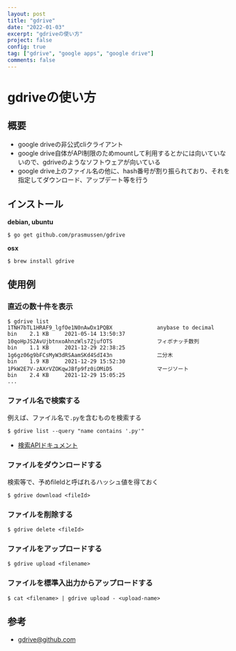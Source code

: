 ```yaml
---
layout: post
title: "gdrive"
date: "2022-01-03"
excerpt: "gdriveの使い方"
project: false
config: true
tag: ["gdrive", "google apps", "google drive"]
comments: false
---
```


# gdriveの使い方

## 概要
 - google driveの非公式cliクライアント
 - google drive自体がAPI制限のためmountして利用するとかには向いていないので、gdriveのようなソフトウェアが向いている
 - google drive上のファイル名の他に、hash番号が割り振られており、それを指定してダウンロード、アップデート等を行う

## インストール

**debian, ubuntu**  
```console
$ go get github.com/prasmussen/gdrive
```

**osx**  
```console
$ brew install gdrive
```

## 使用例

### 直近の数十件を表示

```console
$ gdrive list
1TNH7bTL1HRAF9_lgfOe1N0nAwDx1PQBX              anybase to decimal       bin    2.1 KB     2021-05-14 13:50:37
10qoHpJS2AvUjbtnxoAhnzWls7ZjufOTS              フィボナッチ数列                 bin    1.1 KB     2021-12-29 22:38:25
1g6gz06g9bFCsMyW3dRSAamSKd4SdI43n              二分木                      bin    1.9 KB     2021-12-29 15:52:30
1PkW2E7V-zAXrVZOKqwJBfp9fz0iOMiD5              マージソート                   bin    2.4 KB     2021-12-29 15:05:25
...
```

### ファイル名で検索する

例えば、ファイル名で`.py`を含むものを検索する  
```console
$ gdrive list --query "name contains '.py'"
```
 - [検索APIドキュメント](https://developers.google.com/drive/api/v3/search-shareddrives)

### ファイルをダウンロードする

検索等で、予めfileIdと呼ばれるハッシュ値を得ておく  
```console
$ gdrive download <fileId>
```

### ファイルを削除する

```console
$ gdrive delete <fileId>
```

### ファイルをアップロードする

```console
$ gdrive upload <filename>
```

### ファイルを標準入出力からアップロードする

```console
$ cat <filename> | gdrive upload - <upload-name>
```

## 参考
 - [gdrive@github.com](https://github.com/prasmussen/gdrive)
